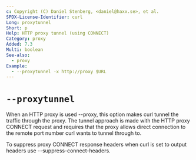 ```yaml
---
c: Copyright (C) Daniel Stenberg, <daniel@haxx.se>, et al.
SPDX-License-Identifier: curl
Long: proxytunnel
Short: p
Help: HTTP proxy tunnel (using CONNECT)
Category: proxy
Added: 7.3
Multi: boolean
See-also:
  - proxy
Example:
  - --proxytunnel -x http://proxy $URL
---
```


# `--proxytunnel`

When an HTTP proxy is used --proxy, this option makes curl tunnel the traffic
through the proxy. The tunnel approach is made with the HTTP proxy CONNECT
request and requires that the proxy allows direct connection to the remote port
number curl wants to tunnel through to.

To suppress proxy CONNECT response headers when curl is set to output headers
use --suppress-connect-headers.
